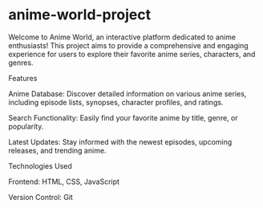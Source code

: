 # anime-world-project
Welcome to Anime World, an interactive platform dedicated to anime enthusiasts! This project aims to provide a comprehensive and engaging experience for users to explore their favorite anime series, characters, and genres.

Features

Anime Database: Discover detailed information on various anime series, including episode lists, synopses, character profiles, and ratings.

Search Functionality: Easily find your favorite anime by title, genre, or popularity.

Latest Updates: Stay informed with the newest episodes, upcoming releases, and trending anime.

Technologies Used

Frontend: HTML, CSS, JavaScript

Version Control: Git

